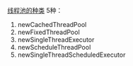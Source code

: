 [线程池的种类](https://blog.csdn.net/bangyanya/article/details/123518146)
5种：
1. newCachedThreadPool
2. newFixedThreadPool
3. newSingleThreadExecutor
4. newScheduleThreadPool
5. newSingleThreadScheduledExecutor